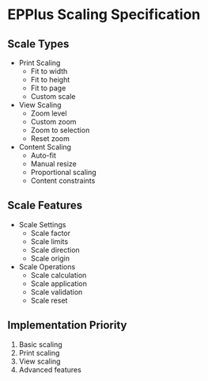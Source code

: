# EPPlus Scaling Specification

## Scale Types
- Print Scaling
  - Fit to width
  - Fit to height
  - Fit to page
  - Custom scale
- View Scaling
  - Zoom level
  - Custom zoom
  - Zoom to selection
  - Reset zoom
- Content Scaling
  - Auto-fit
  - Manual resize
  - Proportional scaling
  - Content constraints

## Scale Features
- Scale Settings
  - Scale factor
  - Scale limits
  - Scale direction
  - Scale origin
- Scale Operations
  - Scale calculation
  - Scale application
  - Scale validation
  - Scale reset

## Implementation Priority
1. Basic scaling
2. Print scaling
3. View scaling
4. Advanced features